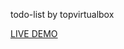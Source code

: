 todo-list by topvirtualbox

<a href="https://topvirtualbox-github.github.io/todo-list/">LIVE DEMO</a>
